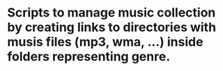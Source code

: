 # Scripts to manage music collection by creating links to directories with musis files (mp3, wma, ...) inside folders representing genre.
